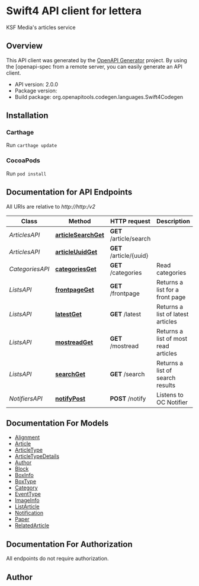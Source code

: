 # Swift4 API client for lettera

KSF Media's articles service

## Overview
This API client was generated by the [OpenAPI Generator](https://openapi-generator.tech) project.  By using the [openapi-spec from a remote server, you can easily generate an API client.

- API version: 2.0.0
- Package version: 
- Build package: org.openapitools.codegen.languages.Swift4Codegen

## Installation

### Carthage

Run `carthage update`

### CocoaPods

Run `pod install`

## Documentation for API Endpoints

All URIs are relative to *http://http:/v2*

Class | Method | HTTP request | Description
------------ | ------------- | ------------- | -------------
*ArticlesAPI* | [**articleSearchGet**](docs/ArticlesAPI.md#articlesearchget) | **GET** /article/search | 
*ArticlesAPI* | [**articleUuidGet**](docs/ArticlesAPI.md#articleuuidget) | **GET** /article/{uuid} | 
*CategoriesAPI* | [**categoriesGet**](docs/CategoriesAPI.md#categoriesget) | **GET** /categories | Read categories
*ListsAPI* | [**frontpageGet**](docs/ListsAPI.md#frontpageget) | **GET** /frontpage | Returns a list for a front page
*ListsAPI* | [**latestGet**](docs/ListsAPI.md#latestget) | **GET** /latest | Returns a list of latest articles
*ListsAPI* | [**mostreadGet**](docs/ListsAPI.md#mostreadget) | **GET** /mostread | Returns a list of most read articles
*ListsAPI* | [**searchGet**](docs/ListsAPI.md#searchget) | **GET** /search | Returns a list of search results
*NotifiersAPI* | [**notifyPost**](docs/NotifiersAPI.md#notifypost) | **POST** /notify | Listens to OC Notifier


## Documentation For Models

 - [Alignment](docs/Alignment.md)
 - [Article](docs/Article.md)
 - [ArticleType](docs/ArticleType.md)
 - [ArticleTypeDetails](docs/ArticleTypeDetails.md)
 - [Author](docs/Author.md)
 - [Block](docs/Block.md)
 - [BoxInfo](docs/BoxInfo.md)
 - [BoxType](docs/BoxType.md)
 - [Category](docs/Category.md)
 - [EventType](docs/EventType.md)
 - [ImageInfo](docs/ImageInfo.md)
 - [ListArticle](docs/ListArticle.md)
 - [Notification](docs/Notification.md)
 - [Paper](docs/Paper.md)
 - [RelatedArticle](docs/RelatedArticle.md)


## Documentation For Authorization

 All endpoints do not require authorization.


## Author



